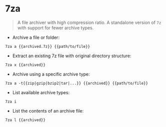 # 7za

> A file archiver with high compression ratio.
> A standalone version of `7z` with support for fewer archive types.

- Archive a file or folder:

`7za a {{archived.7z}} {{path/to/file}}`

- Extract an existing 7z file with original directory structure:

`7za x {{archived}}`

- Archive using a specific archive type:

`7za a -t{{zip|gzip|bzip2|tar|...}} {{archived}} {{path/to/file}}`

- List available archive types:

`7za i`

- List the contents of an archive file:

`7za l {{archived}}`
